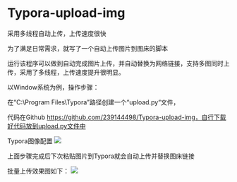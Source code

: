 # Typora-upload-img
采用多线程自动上传，上传速度很快

为了满足日常需求，就写了一个自动上传图片到图床的脚本

运行该程序可以做到自动完成图片上传，并自动替换为网络链接，支持多图同时上传，采用了多线程，上传速度提升很明显。

以Window系统为例，操作步骤：

在“C:\Program Files\Typora”路径创建一个“upload.py“文件，

代码在Github https://github.com/239144498/Typora-upload-img，自行下载好代码放到upload.py文件中

 

Typora图像配置
<img src="http://typora.datastream.tebi.io/1944589-20220831201000641-41619921.png" />
 
 上面步骤完成后下次粘贴图片到Typora就会自动上传并替换图床链接

批量上传效果图如下：
<img src="http://typora.datastream.tebi.io/1944589-20220831200451701-1232490439.png" />

